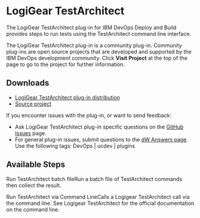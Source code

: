
# LogiGear TestArchitect

The LogiGear TestArchitect plug-in for IBM DevOps Deploy and Build provides steps to run tests using the TestArchitect command line interface.

The LogiGear TestArchitect plug-in is a community plug-in. Community plug-ins are open source projects that are developed and supported by the IBM DevOps development community. Click **Visit Project** at the top of the page to go to the project for further information.

## Downloads

* [LogiGear TestArchitect plug-in distribution](https://github.com/UrbanCode/LogiGear-TestArchitect-UCB-UCD/releases)
* [Source project](https://github.com/UrbanCode/LogiGear-TestArchitect-UCB-UCD)

If you encounter issues with the plug-in, or want to send feedback:

* Ask LogiGear TestArchitect plug-in specific questions on the [GitHub Issues](https://github.com/UrbanCode/LogiGear-TestArchitect-UCB-UCD/issues) page.
* For general plug-in issues, submit questions to the [dW Answers page](https://community.ibm.com/community/user/wasdevops/urbancode-discussion). Use the following tags: DevOps | ucdev | plugins

## Available Steps

Run TestArchitect batch fileRun a batch file of TestArchitect commands then collect the result.

Run TestArchitect via Command LineCalls a Logigear TestArchitect call via the command line. See Logigear TestArchitect for the official documentation on the command line.
